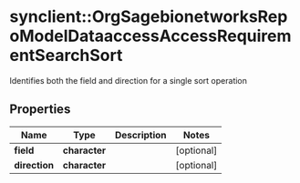 # synclient::OrgSagebionetworksRepoModelDataaccessAccessRequirementSearchSort

Identifies both the field and direction for a single sort operation

## Properties
Name | Type | Description | Notes
------------ | ------------- | ------------- | -------------
**field** | **character** |  | [optional] 
**direction** | **character** |  | [optional] 


